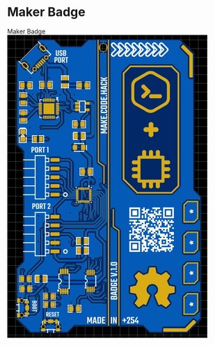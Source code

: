 # Maker Badge
 Maker Badge
 <a href="https://github.com/phinalabs/Maker-Badge">
    <img src="pcb/Maker_Badge_2d_view.jpg" alt="Logo" max-width="600" max-height="600">
  </a>
